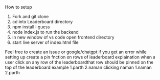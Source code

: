 How to setup
1) Fork and git clone 
2) cd into Leaderboard directory
3) npm install i guess
4) node index.js to run the backend
5) in new window of vs code open frontend directory
6) start live server of index.html file

Feel free to create an issue or google/chatgpt if you get an error while setting up
create a pin fnction on rows of leaderboard
explaination when a user click on any row of the leaderboardthat row should be pinned on the top of the leaderboard example 1.parth 
                    2.naman
clicking naman
1.naman
2.parth